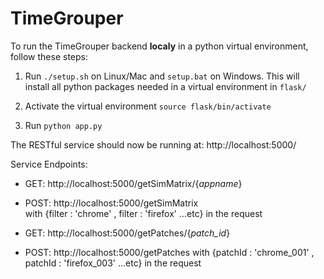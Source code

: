 # TimeGrouper
To run the TimeGrouper backend __localy__ in a python virtual environment, follow these steps:

1. Run ```./setup.sh``` on Linux/Mac and ```setup.bat``` on Windows. This will install all python packages needed in a virtual environment in  ```flask/```

2. Activate the virtual environment ```source flask/bin/activate```

3. Run ```python app.py```

The RESTful service should now be running at: http://localhost:5000/

Service Endpoints:
- GET: http://localhost:5000/getSimMatrix/{_appname_}

- POST: http://localhost:5000/getSimMatrix  
with {filter : 'chrome' , filter : 'firefox' ...etc} in the request

- GET:  http://localhost:5000/getPatches/{_patch_id_}

- POST:
http://localhost:5000/getPatches
with {patchId : 'chrome_001' , patchId : 'firefox_003' ...etc} in the request
